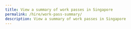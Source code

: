 ```yaml
---
title: View a summary of work passes in Singapore
permalink: /hire/work-pass-summary/
description: View a summary of work passes in Singapore
---
```

